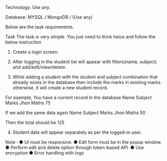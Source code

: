 Technology:
Use any.

Database:
MYSQL / MongoDB / (Use any)

Below are the task requirements.

Task
The task is very simple. You just need to think twice and follow the below
instruction

1. Create a login screen.

2. After logging in the student list will appear with filters(name, subject) and
add/edit/view/delete.

3. While adding a student with the student and subject combination that
already exists in the database then include the marks in existing marks.
otherwise, it will create a new student record.

For example, You have a current record in the database
Name Subject Marks
Jhon Maths 75

If we add the same data again
Name Subject Marks
Jhon Maths 50

Then the total should be 125

4. Student data will appear separately as per the logged-in user.

Note :
● UI must be responsive.
● Edit form must be in the popup window.
● Perform edit and delete option through token-based API.
● Use encryption
● Error handling with logs